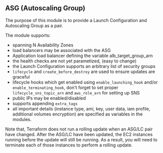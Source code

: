 ## ASG (Autoscaling Group)

The purpose of this module is to provide a Launch Configuration and Autoscaling
Group as a pair.

The module supports:

* spanning N Availability Zones
* load balancers may be associated with the ASG
* Application load balancer defining the variable alb_target_group_arn
* the health checks are not yet parametized, (easy to change)
* the Launch Configuration supports an arbitrary list of security groups
* `lifecycle` and `create_before_destroy` are used to ensure updates are graceful
* lifecycle hooks which get enabled using `enable_launching_hook` and/or
  `enable_terminating_hook`, don't forget to set proper `lifecycle_sns_topic_arn`
  and `aws_role_arn` for setting up SNS
* public IPs may be enabled/disabled
* supports appending `extra_tags`
* all important details (instance type, ami, key, user data, iam profile, additional
  volumes encryption) are
  specified as variables in the modules.

Note that, Terraform does not run a rolling update when an ASG/LC pair have
changed. After the ASG/LC have been updated, the EC2 instances running before
the update will still be running. As a result, you will need to terminate each
of those instances to perform a rolling update.

